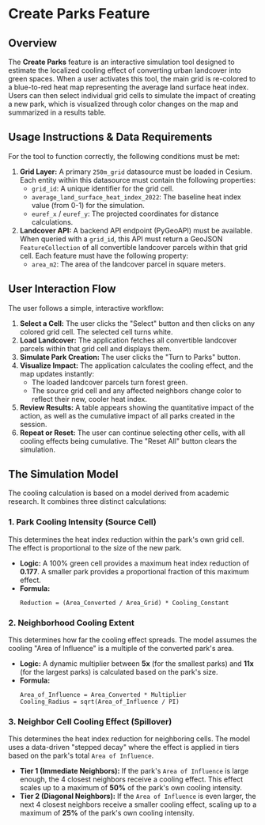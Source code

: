 # Create Parks Feature

## Overview

The **Create Parks** feature is an interactive simulation tool designed to estimate the localized cooling effect of converting urban landcover into green spaces. When a user activates this tool, the main grid is re-colored to a blue-to-red heat map representing the average land surface heat index. Users can then select individual grid cells to simulate the impact of creating a new park, which is visualized through color changes on the map and summarized in a results table.

## Usage Instructions & Data Requirements

For the tool to function correctly, the following conditions must be met:

1.  **Grid Layer:** A primary `250m_grid` datasource must be loaded in Cesium. Each entity within this datasource must contain the following properties:
    * `grid_id`: A unique identifier for the grid cell.
    * `average_land_surface_heat_index_2022`: The baseline heat index value (from 0-1) for the simulation.
    * `euref_x` / `euref_y`: The projected coordinates for distance calculations.
2.  **Landcover API:** A backend API endpoint (PyGeoAPI) must be available. When queried with a `grid_id`, this API must return a GeoJSON `FeatureCollection` of all convertible landcover parcels within that grid cell. Each feature must have the following property:
    * `area_m2`: The area of the landcover parcel in square meters.

## User Interaction Flow

The user follows a simple, interactive workflow:

1.  **Select a Cell:** The user clicks the "Select" button and then clicks on any colored grid cell. The selected cell turns white.
2.  **Load Landcover:** The application fetches all convertible landcover parcels within that grid cell and displays them.
3.  **Simulate Park Creation:** The user clicks the "Turn to Parks" button.
4.  **Visualize Impact:** The application calculates the cooling effect, and the map updates instantly:
    * The loaded landcover parcels turn forest green.
    * The source grid cell and any affected neighbors change color to reflect their new, cooler heat index.
5.  **Review Results:** A table appears showing the quantitative impact of the action, as well as the cumulative impact of all parks created in the session.
6.  **Repeat or Reset:** The user can continue selecting other cells, with all cooling effects being cumulative. The "Reset All" button clears the simulation.

## The Simulation Model

The cooling calculation is based on a model derived from academic research. It combines three distinct calculations:

### 1. Park Cooling Intensity (Source Cell)

This determines the heat index reduction within the park's own grid cell. The effect is proportional to the size of the new park.

* **Logic:** A 100% green cell provides a maximum heat index reduction of **0.177**. A smaller park provides a proportional fraction of this maximum effect.
* **Formula:**
    ```
    Reduction = (Area_Converted / Area_Grid) * Cooling_Constant
    ```

### 2. Neighborhood Cooling Extent

This determines how far the cooling effect spreads. The model assumes the cooling "Area of Influence" is a multiple of the converted park's area.

* **Logic:** A dynamic multiplier between **5x** (for the smallest parks) and **11x** (for the largest parks) is calculated based on the park's size.
* **Formula:**
    ```
    Area_of_Influence = Area_Converted * Multiplier
    Cooling_Radius = sqrt(Area_of_Influence / PI)
    ```

### 3. Neighbor Cell Cooling Effect (Spillover)

This determines the heat index reduction for neighboring cells. The model uses a data-driven "stepped decay" where the effect is applied in tiers based on the park's total `Area of Influence`.

* **Tier 1 (Immediate Neighbors):** If the park's `Area of Influence` is large enough, the 4 closest neighbors receive a cooling effect. This effect scales up to a maximum of **50%** of the park's own cooling intensity.
* **Tier 2 (Diagonal Neighbors):** If the `Area of Influence` is even larger, the next 4 closest neighbors receive a smaller cooling effect, scaling up to a maximum of **25%** of the park's own cooling intensity.
